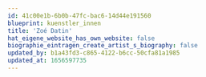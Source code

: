 ```yaml
---
id: 41c00e1b-6b0b-47fc-bac6-14d44e191560
blueprint: kuenstler_innen
title: 'Zoé Datin'
hat_eigene_website_has_own_website: false
biographie_eintragen_create_artist_s_biography: false
updated_by: b1a43fd3-c865-4122-b6cc-50cfa81a1985
updated_at: 1656597735
---
```

